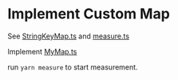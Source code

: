 # Implement Custom Map

See [StringKeyMap.ts](src/StringKeyMap.ts) and [measure.ts](src/measure.ts)

Implement [MyMap.ts](src/MyMap.ts)

run `yarn measure` to start measurement.
